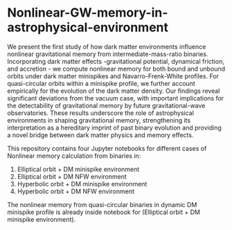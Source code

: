 # Nonlinear-GW-memory-in-astrophysical-environment


We present the first study of how dark matter environments influence nonlinear gravitational memory from intermediate-mass-ratio binaries. Incorporating dark matter effects -gravitational potential, dynamical friction, and accretion - we compute nonlinear memory for both bound and unbound orbits under dark matter minispikes and Navarro-Frenk-White profiles. For quasi-circular orbits within a minispike profile, we further account empirically for the evolution of the dark matter density. Our findings reveal significant deviations from the vacuum case, with important implications for the detectability of gravitational memory by future gravitational-wave observatories. These results underscore the role of astrophysical environments in shaping gravitational memory, strengthening its interpretation as a hereditary imprint of past binary evolution and providing a novel bridge between dark matter physics and memory effects.

This repository contains four Jupyter notebooks for different cases of Nonlinear memory calculation from binaries in:
1) Elliptical orbit + DM minispike environment
2) Elliptical orbit + DM NFW environment
3) Hyperbolic orbit + DM minispike environment
4) Hyperbolic orbit + DM NFW environment

The nonlinear memory from quasi-circular binaries in dynamic DM minispike profile is already inside notebook for (Elliptical orbit + DM minispike environment).
